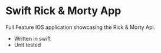 # Swift Rick & Morty App

Full Feature IOS application showcasing the Rick & Morty Api.

- Written in swift
- Unit tested
